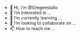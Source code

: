 - 👋 Hi, I’m @Gregeestallo
- 👀 I’m interested in ...
- 🌱 I’m currently learning ...
- 💞️ I’m looking to collaborate on ...
- 📫 How to reach me ...

<!---
Gregeestallo/Gregeestallo is a ✨ special ✨ repository because its `README.md` (this file) appears on your GitHub profile.
You can click the Preview link to take a look at your changes.
--->
